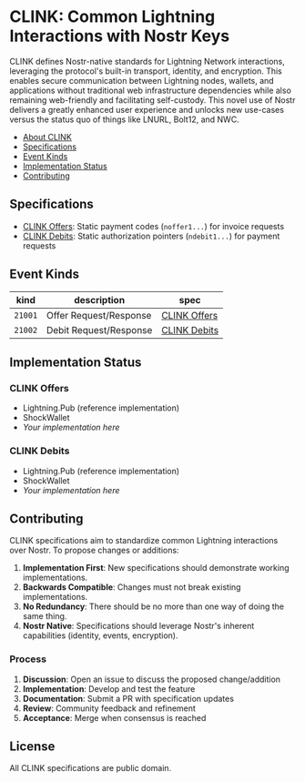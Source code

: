 # CLINK: Common Lightning Interactions with Nostr Keys

CLINK defines Nostr-native standards for Lightning Network interactions, leveraging the protocol's built-in transport, identity, and encryption. This enables secure communication between Lightning nodes, wallets, and applications without traditional web infrastructure dependencies while also remaining web-friendly and facilitating self-custody. This novel use of Nostr delivers a greatly enhanced user experience and unlocks new use-cases versus the status quo of things like LNURL, Bolt12, and NWC.

- [About CLINK](about.md)
- [Specifications](#specifications)
- [Event Kinds](#event-kinds)
- [Implementation Status](#implementation-status)
- [Contributing](#contributing)

## Specifications

- [CLINK Offers](specs/clink-offers.md): Static payment codes (`noffer1...`) for invoice requests
- [CLINK Debits](specs/clink-debits.md): Static authorization pointers (`ndebit1...`) for payment requests

## Event Kinds

| kind | description | spec |
|------|-------------|------|
| `21001` | Offer Request/Response | [CLINK Offers](specs/clink-offers.md) |
| `21002` | Debit Request/Response | [CLINK Debits](specs/clink-debits.md) |

## Implementation Status

### CLINK Offers
- Lightning.Pub (reference implementation)
- ShockWallet
- *Your implementation here*

### CLINK Debits
- Lightning.Pub (reference implementation)
- ShockWallet
- *Your implementation here*

## Contributing

CLINK specifications aim to standardize common Lightning interactions over Nostr. To propose changes or additions:

1. **Implementation First**: New specifications should demonstrate working implementations.
2. **Backwards Compatible**: Changes must not break existing implementations.
3. **No Redundancy**: There should be no more than one way of doing the same thing.
4. **Nostr Native**: Specifications should leverage Nostr's inherent capabilities (identity, events, encryption).

### Process

1. **Discussion**: Open an issue to discuss the proposed change/addition
2. **Implementation**: Develop and test the feature
3. **Documentation**: Submit a PR with specification updates
4. **Review**: Community feedback and refinement
5. **Acceptance**: Merge when consensus is reached

## License

All CLINK specifications are public domain.
